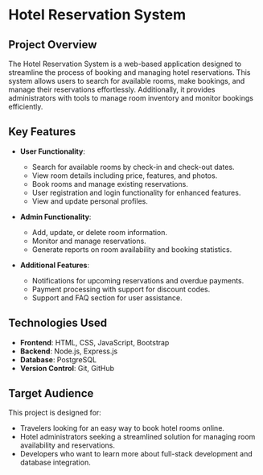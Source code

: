# Hotel Reservation System

## Project Overview
The Hotel Reservation System is a web-based application designed to streamline the process of booking and managing hotel reservations. This system allows users to search for available rooms, make bookings, and manage their reservations effortlessly. Additionally, it provides administrators with tools to manage room inventory and monitor bookings efficiently.

## Key Features
- **User Functionality**:
  - Search for available rooms by check-in and check-out dates.
  - View room details including price, features, and photos.
  - Book rooms and manage existing reservations.
  - User registration and login functionality for enhanced features.
  - View and update personal profiles.

- **Admin Functionality**:
  - Add, update, or delete room information.
  - Monitor and manage reservations.
  - Generate reports on room availability and booking statistics.

- **Additional Features**:
  - Notifications for upcoming reservations and overdue payments.
  - Payment processing with support for discount codes.
  - Support and FAQ section for user assistance.

## Technologies Used
- **Frontend**: HTML, CSS, JavaScript, Bootstrap
- **Backend**: Node.js, Express.js
- **Database**: PostgreSQL
- **Version Control**: Git, GitHub

## Target Audience
This project is designed for:
- Travelers looking for an easy way to book hotel rooms online.
- Hotel administrators seeking a streamlined solution for managing room availability and reservations.
- Developers who want to learn more about full-stack development and database integration.
